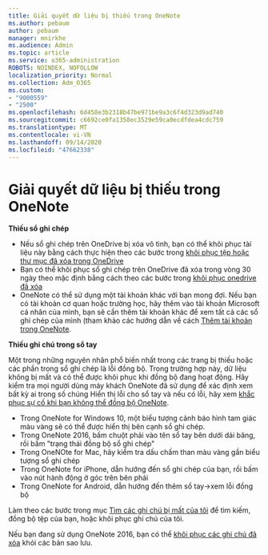 ```yaml
---
title: Giải quyết dữ liệu bị thiếu trong OneNote
ms.author: pebaum
author: pebaum
manager: mnirkhe
ms.audience: Admin
ms.topic: article
ms.service: o365-administration
ROBOTS: NOINDEX, NOFOLLOW
localization_priority: Normal
ms.collection: Adm_O365
ms.custom:
- "9000559"
- "2500"
ms.openlocfilehash: 6d458e3b2318b47be971be9a3c6f4d323d9ad740
ms.sourcegitcommit: c6692ce0fa1358ec3529e59ca0ecdfdea4cdc759
ms.translationtype: MT
ms.contentlocale: vi-VN
ms.lasthandoff: 09/14/2020
ms.locfileid: "47662338"
---
```

# <a name="resolving-missing-data-in-onenote"></a>Giải quyết dữ liệu bị thiếu trong OneNote

**Thiếu sổ ghi chép**

- Nếu sổ ghi chép trên OneDrive bị xóa vô tình, bạn có thể khôi phục tài liệu này bằng cách thực hiện theo các bước trong [khôi phục tệp hoặc thư mục đã xóa trong OneDrive](https://support.office.com/article/949ada80-0026-4db3-a953-c99083e6a84f)
- Bạn có thể khôi phục sổ ghi chép trên OneDrive đã xóa trong vòng 30 ngày theo mặc định bằng cách theo các bước trong [khôi phục onedrive đã xóa](https://docs.microsoft.com/onedrive/restore-deleted-onedrive)
- OneNote có thể sử dụng một tài khoản khác với bạn mong đợi. Nếu bạn có tài khoản cơ quan hoặc trường học, hãy thêm vào tài khoản Microsoft cá nhân của mình, bạn sẽ cần thêm tài khoản khác để xem tất cả các sổ ghi chép của mình (tham khảo các hướng dẫn về cách [Thêm tài khoản trong OneNote](https://support.office.com/article/5afff855-54ee-47e4-a773-db048d4ac299).

**Thiếu ghi chú trong sổ tay**

Một trong những nguyên nhân phổ biến nhất trong các trang bị thiếu hoặc các phần trong sổ ghi chép là lỗi đồng bộ. Trong trường hợp này, dữ liệu không bị mất và có thể được khôi phục khi đồng bộ đang hoạt động. Hãy kiểm tra mọi người dùng máy khách OneNote đã sử dụng để xác định xem bất kỳ ai trong số chúng Hiển thị lỗi cho sổ tay và nếu có lỗi, hãy xem [khắc phục sự cố khi bạn không thể đồng bộ OneNote](https://support.office.com/article/299495ef-66d1-448f-90c1-b785a6968d45).

- Trong OneNote for Windows 10, một biểu tượng cảnh báo hình tam giác màu vàng sẽ có thể được hiển thị bên cạnh sổ ghi chép.
- Trong OneNote 2016, bấm chuột phải vào tên sổ tay bên dưới dải băng, rồi bấm "trạng thái đồng bộ sổ ghi chép"
- Trong OneNOte for Mac, hãy kiểm tra dấu chấm than màu vàng gần biểu tượng sổ ghi chép
- Trong OneNote for iPhone, dẫn hướng đến sổ ghi chép của bạn, rồi bấm vào nút hành động ở góc trên bên phải
- Trong OneNote for Android, dẫn hướng đến thêm sổ tay->xem lỗi đồng bộ

Làm theo các bước trong mục [Tìm các ghi chú bị mất của tôi](https://support.office.com/article/32cb2bd7-afe7-44d2-a711-398a88421287) để tìm kiếm, đồng bộ tệp của bạn, hoặc khôi phục ghi chú của tôi.

Nếu bạn đang sử dụng OneNote 2016, bạn có thể [khôi phục các ghi chú đã xóa](https://support.office.com/article/32ed1036-74fd-4c21-bc28-033a486e6b14) khỏi các bản sao lưu.